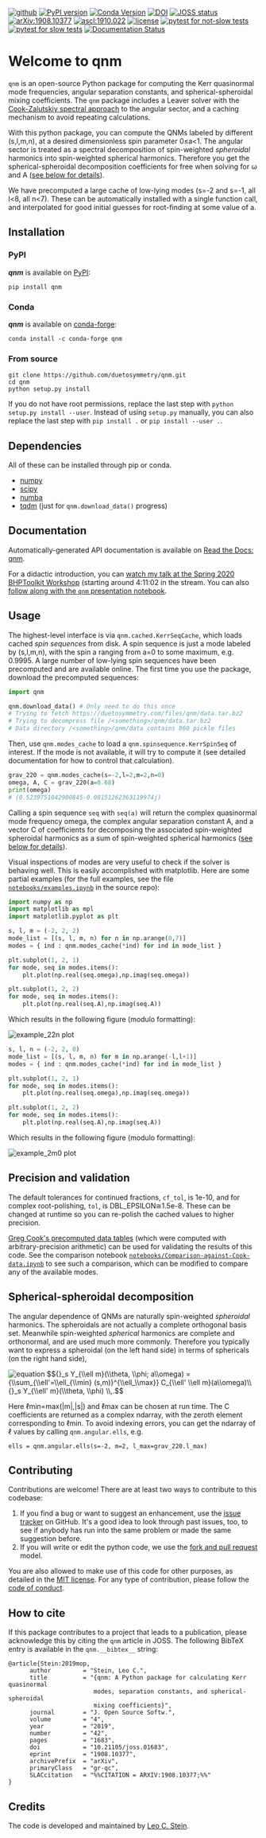 [![github](https://img.shields.io/badge/GitHub-qnm-blue.svg)](https://github.com/duetosymmetry/qnm)
[![PyPI version](https://badge.fury.io/py/qnm.svg)](https://badge.fury.io/py/qnm)
[![Conda Version](https://img.shields.io/conda/vn/conda-forge/qnm.svg)](https://anaconda.org/conda-forge/qnm)
[![DOI](https://zenodo.org/badge/DOI/10.5281/zenodo.2593978.svg)](https://zenodo.org/record/2593978)
[![JOSS status](https://joss.theoj.org/papers/85532a74baaa67a24518de1365f1bcf5/status.svg)](https://joss.theoj.org/papers/85532a74baaa67a24518de1365f1bcf5)
[![arXiv:1908.10377](https://img.shields.io/badge/arXiv-1908.10377-B31B1B.svg)](https://arxiv.org/abs/1908.10377)
[![ascl:1910.022](https://img.shields.io/badge/ascl-1910.022-blue.svg?colorB=262255)](http://ascl.net/1910.022)
[![license](https://img.shields.io/badge/license-MIT-blue.svg)](https://github.com/duetosymmetry/qnm/blob/master/LICENSE)
[![pytest for not-slow tests](https://github.com/duetosymmetry/qnm/actions/workflows/pytest-not-slow.yml/badge.svg)](https://github.com/duetosymmetry/qnm/actions/workflows/pytest-not-slow.yml)
[![pytest for slow tests](https://github.com/duetosymmetry/qnm/actions/workflows/pytest-slow.yml/badge.svg)](https://github.com/duetosymmetry/qnm/actions/workflows/pytest-slow.yml)
[![Documentation Status](https://readthedocs.org/projects/qnm/badge/?version=latest)](https://qnm.readthedocs.io/en/latest/?badge=latest)


# Welcome to qnm
`qnm` is an open-source Python package for computing the Kerr
quasinormal mode frequencies, angular separation constants, and
spherical-spheroidal mixing coefficients. The `qnm` package includes a
Leaver solver with the [Cook-Zalutskiy spectral
approach](https://arxiv.org/abs/1410.7698) to the angular sector, and
a caching mechanism to avoid repeating calculations.

With this python package, you can compute the QNMs labeled by
different (s,l,m,n), at a desired dimensionless spin parameter 0≤a<1.
The angular sector is treated as a spectral decomposition of
spin-weighted *spheroidal* harmonics into spin-weighted spherical
harmonics.  Therefore you get the spherical-spheroidal decomposition
coefficients for free when solving for ω and A ([see below for
details](#spherical-spheroidal-decomposition)).

We have precomputed a large cache of low-lying modes (s=-2 and s=-1,
all l<8, all n<7). These can be automatically installed with a single
function call, and interpolated for good initial guesses for
root-finding at some value of a.

## Installation

### PyPI
_**qnm**_ is available on [PyPI](https://pypi.org/project/qnm/):

```shell
pip install qnm
```

### Conda
_**qnm**_ is available on [conda-forge](https://anaconda.org/conda-forge/qnm):

```shell
conda install -c conda-forge qnm
```

### From source

```shell
git clone https://github.com/duetosymmetry/qnm.git
cd qnm
python setup.py install
```

If you do not have root permissions, replace the last step with
`python setup.py install --user`.  Instead of using `setup.py`
manually, you can also replace the last step with `pip install .` or
`pip install --user .`.

## Dependencies
All of these can be installed through pip or conda.
* [numpy](https://docs.scipy.org/doc/numpy/user/install.html)
* [scipy](https://www.scipy.org/install.html)
* [numba](http://numba.pydata.org/numba-doc/latest/user/installing.html)
* [tqdm](https://tqdm.github.io) (just for `qnm.download_data()` progress)

## Documentation

Automatically-generated API documentation is available on [Read the Docs: qnm](https://qnm.readthedocs.io/).

For a didactic introduction, you can [watch my talk at the Spring 2020 BHPToolkit Workshop](https://www.youtube.com/watch?v=9jHxs4HiMSg&t=15062s) (starting around 4:11:02 in the stream.  You can also [follow along with the `qnm` presentation notebook](https://bit.ly/qnm-pres).

## Usage

The highest-level interface is via `qnm.cached.KerrSeqCache`, which
loads cached *spin sequences* from disk. A spin sequence is just a mode
labeled by (s,l,m,n), with the spin a ranging from a=0 to some
maximum, e.g. 0.9995. A large number of low-lying spin sequences have
been precomputed and are available online. The first time you use the
package, download the precomputed sequences:

```python
import qnm

qnm.download_data() # Only need to do this once
# Trying to fetch https://duetosymmetry.com/files/qnm/data.tar.bz2
# Trying to decompress file /<something>/qnm/data.tar.bz2
# Data directory /<something>/qnm/data contains 860 pickle files
```

Then, use `qnm.modes_cache` to load a
`qnm.spinsequence.KerrSpinSeq` of interest. If the mode is not
available, it will try to compute it (see detailed documentation for
how to control that calculation).

```python
grav_220 = qnm.modes_cache(s=-2,l=2,m=2,n=0)
omega, A, C = grav_220(a=0.68)
print(omega)
# (0.5239751042900845-0.08151262363119974j)
```

Calling a spin sequence `seq` with `seq(a)` will return the complex
quasinormal mode frequency omega, the complex angular separation
constant A, and a vector C of coefficients for decomposing the
associated spin-weighted spheroidal harmonics as a sum of
spin-weighted spherical harmonics ([see below for
details](#spherical-spheroidal-decomposition)).

Visual inspections of modes are very useful to check if the solver is
behaving well. This is easily accomplished with matplotlib. Here are
some partial examples (for the full examples, see the file
[`notebooks/examples.ipynb`](notebooks/examples.ipynb) in the source repo):

```python
import numpy as np
import matplotlib as mpl
import matplotlib.pyplot as plt

s, l, m = (-2, 2, 2)
mode_list = [(s, l, m, n) for n in np.arange(0,7)]
modes = { ind : qnm.modes_cache(*ind) for ind in mode_list }

plt.subplot(1, 2, 1)
for mode, seq in modes.items():
    plt.plot(np.real(seq.omega),np.imag(seq.omega))

plt.subplot(1, 2, 2)
for mode, seq in modes.items():
    plt.plot(np.real(seq.A),np.imag(seq.A))
```

Which results in the following figure (modulo formatting):

![example_22n plot](notebooks/example_22n.png)

```python
s, l, n = (-2, 2, 0)
mode_list = [(s, l, m, n) for m in np.arange(-l,l+1)]
modes = { ind : qnm.modes_cache(*ind) for ind in mode_list }

plt.subplot(1, 2, 1)
for mode, seq in modes.items():
    plt.plot(np.real(seq.omega),np.imag(seq.omega))

plt.subplot(1, 2, 2)
for mode, seq in modes.items():
    plt.plot(np.real(seq.A),np.imag(seq.A))
```

Which results in the following figure (modulo formatting):

![example_2m0 plot](notebooks/example_2m0.png)

## Precision and validation

The default tolerances for continued fractions, `cf_tol`, is 1e-10, and
for complex root-polishing, `tol`, is DBL_EPSILON≅1.5e-8.  These can
be changed at runtime so you can re-polish the cached values to higher
precision.

[Greg Cook's precomputed data
tables](https://zenodo.org/record/2650358) (which were computed with
arbitrary-precision arithmetic) can be used for validating the results
of this code.  See the comparison notebook
[`notebooks/Comparison-against-Cook-data.ipynb`](notebooks/Comparison-against-Cook-data.ipynb)
to see such a comparison, which can be modified to compare any of the
available modes.

## Spherical-spheroidal decomposition

The angular dependence of QNMs are naturally spin-weighted *spheroidal*
harmonics.  The spheroidals are not actually a complete orthogonal
basis set.  Meanwhile spin-weighted *spherical* harmonics are complete
and orthonormal, and are used much more commonly.  Therefore you
typically want to express a spheroidal (on the left hand side) in
terms of sphericals (on the right hand side),

![equation `$${}_s Y_{\\ell m}(\\theta, \\phi; a\\omega) = {\\sum_{\\ell'=\\ell_{\\min} (s,m)}^{\\ell_\\max}} C_{\\ell' \\ell m}(a\\omega)\\ {}_s Y_{\\ell' m}(\\theta, \\phi) \\,.$$`](notebooks/SWSH.svg)

Here ℓmin=max(|m|,|s|) and ℓmax can be chosen at run time.  The C
coefficients are returned as a complex ndarray, with the zeroth
element corresponding to ℓmin.
To avoid indexing errors, you can get the ndarray of ℓ values by
calling `qnm.angular.ells`, e.g.

```
ells = qnm.angular.ells(s=-2, m=2, l_max=grav_220.l_max)
```

## Contributing
Contributions are welcome! There are at least two ways to contribute to this codebase:

1. If you find a bug or want to suggest an enhancement, use the [issue tracker](https://github.com/duetosymmetry/qnm/issues) on GitHub. It's a good idea to look through past issues, too, to see if anybody has run into the same problem or made the same suggestion before.
2. If you will write or edit the python code, we use the [fork and pull request](https://help.github.com/articles/creating-a-pull-request-from-a-fork/) model.

You are also allowed to make use of this code for other purposes, as detailed in the [MIT license](LICENSE). For any type of contribution, please follow the [code of conduct](CODE_OF_CONDUCT.md).

## How to cite
If this package contributes to a project that leads to a publication,
please acknowledge this by citing the `qnm` article in JOSS.  The
following BibTeX entry is available in the `qnm.__bibtex__` string:
```
@article{Stein:2019mop,
      author         = "Stein, Leo C.",
      title          = "{qnm: A Python package for calculating Kerr quasinormal
                        modes, separation constants, and spherical-spheroidal
                        mixing coefficients}",
      journal        = "J. Open Source Softw.",
      volume         = "4",
      year           = "2019",
      number         = "42",
      pages          = "1683",
      doi            = "10.21105/joss.01683",
      eprint         = "1908.10377",
      archivePrefix  = "arXiv",
      primaryClass   = "gr-qc",
      SLACcitation   = "%%CITATION = ARXIV:1908.10377;%%"
}
```

## Credits
The code is developed and maintained by [Leo C. Stein](https://duetosymmetry.com).
